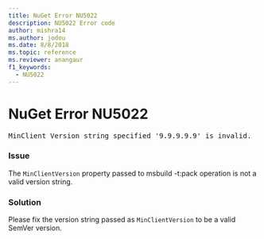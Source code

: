 ```yaml
---
title: NuGet Error NU5022
description: NU5022 Error code
author: mishra14
ms.author: jodou
ms.date: 8/8/2018
ms.topic: reference
ms.reviewer: anangaur
f1_keywords: 
  - NU5022
---
```


# NuGet Error NU5022
<pre>MinClient Version string specified '9.9.9.9.9' is invalid.</pre>

### Issue

The `MinClientVersion` property passed to msbuild -t:pack operation is not a valid version string.


### Solution

Please fix the version string passed as `MinClientVersion` to be a valid SemVer version.

